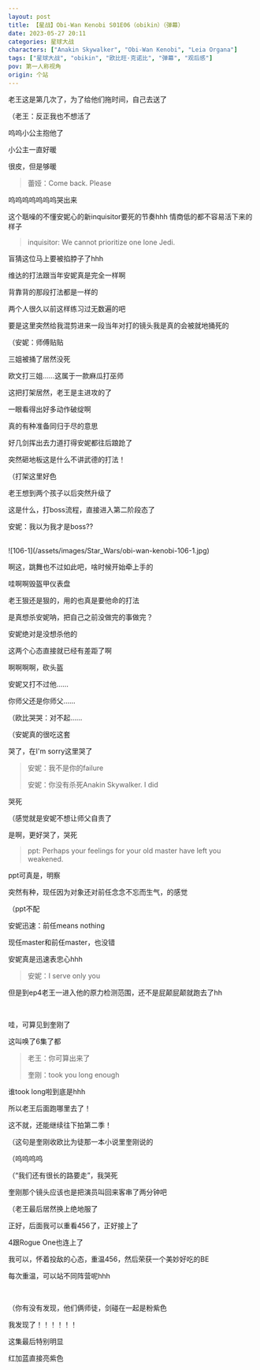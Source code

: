 ```yaml
---
layout: post
title: 【星战】Obi-Wan Kenobi S01E06（obikin）（弹幕）
date: 2023-05-27 20:11
categories: 星球大战
characters: ["Anakin Skywalker", "Obi-Wan Kenobi", "Leia Organa"]
tags: ["星球大战", "obikin", "欧比旺·克诺比", "弹幕", "观后感"]
pov: 第一人称视角
origin: 个站
---
```


老王这是第几次了，为了给他们拖时间，自己去送了

（老王：反正我也不想活了

呜呜小公主抱他了

小公主一直好暖

很皮，但是够暖

> 蕾娅：Come back. Please

呜呜呜呜呜呜呜哭出来

这个聒噪的不懂安妮心的新inquisitor要死的节奏hhh 情商低的都不容易活下来的样子

> inquisitor: We cannot prioritize one lone Jedi.

盲猜这位马上要被掐脖子了hhh

维达的打法跟当年安妮真是完全一样啊

背靠背的那段打法都是一样的

两个人很久以前这样练习过无数遍的吧

要是这里突然给我混剪进来一段当年对打的镜头我是真的会被就地捅死的

（安妮：师傅贴贴

三姐被捅了居然没死

欧文打三姐……这属于一款麻瓜打巫师

这把打架居然，老王是主进攻的了

一眼看得出好多动作破绽啊

真的有种准备同归于尽的意思

好几剑挥出去力道打得安妮都往后踉跄了

突然砸地板这是什么不讲武德的打法！

（打架这里好色

老王想到两个孩子以后突然升级了

这是什么，打boss流程，直接进入第二阶段态了

安妮：我以为我才是boss??

<br>
![106-1](/assets/images/Star_Wars/obi-wan-kenobi-106-1.jpg)

啊这，跳舞也不过如此吧，啥时候开始牵上手的

哇啊啊毁盔甲仪表盘

老王狠还是狠的，用的也真是要他命的打法

是真想杀安妮呐，把自己之前没做完的事做完？

安妮绝对是没想杀他的

这两个心态直接就已经有差距了啊

啊啊啊啊，砍头盔

安妮又打不过他……

你师父还是你师父……

（欧比哭哭：对不起……

（安妮真的很吃这套

哭了，在I'm sorry这里哭了

> 安妮：我不是你的failure
>
> 安妮：你没有杀死Anakin Skywalker. I did

哭死

（感觉就是安妮不想让师父自责了

是啊，更好哭了，哭死

> ppt: Perhaps your feelings for your old master have left you weakened.

ppt可真是，明察

突然有种，现任因为对象还对前任念念不忘而生气，的感觉

（ppt不配

安妮迅速：前任means nothing

现任master和前任master，也没错

安妮真是迅速表忠心hhh

> 安妮：I serve only you

但是到ep4老王一进入他的原力检测范围，还不是屁颠屁颠就跑去了hh

<br>

哇，可算见到奎刚了

这叫唤了6集了都

> 老王：你可算出来了
>
> 奎刚：took you long enough

谁took long啦到底是hhh

所以老王后面跑哪里去了！

这不就，还能继续往下拍第二季！

（这句是奎刚收欧比为徒那一本小说里奎刚说的

（呜呜呜呜

（“我们还有很长的路要走”，我哭死

奎刚那个镜头应该也是把演员叫回来客串了两分钟吧

（老王最后居然换上绝地服了

正好，后面我可以重看456了，正好接上了

4跟Rogue One也连上了

我可以，怀着投敌的心态，重温456，然后荣获一个美妙好吃的BE

每次重温，可以站不同阵营呢hhh

<br>

（你有没有发现，他们俩师徒，剑碰在一起是粉紫色

我发现了！！！！！！

这集最后特别明显

红加蓝直接亮紫色
